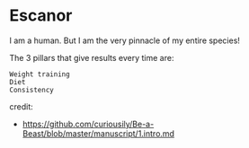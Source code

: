 # Escanor
I am a human. But I am the very pinnacle of my entire species!


The 3 pillars that give results every time are:

    Weight training
    Diet
    Consistency


credit: 

* https://github.com/curiousily/Be-a-Beast/blob/master/manuscript/1.intro.md